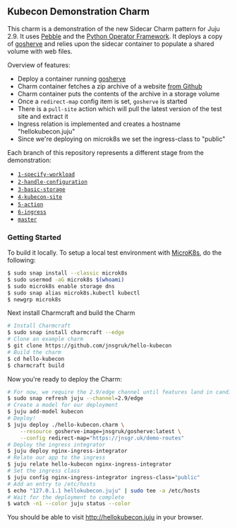 ## Kubecon Demonstration Charm

This charm is a demonstration of the new Sidecar Charm pattern for Juju 2.9. It uses [Pebble](https://github.com/canonical/pebble) and the [Python Operator Framework](https://pythonoperatorframework.io). It deploys a copy of [gosherve](https://github.com/jnsgruk/gosherve) and relies upon the sidecar container to populate a shared volume with web files.

Overview of features:

- Deploy a container running [gosherve](https://github.com/jnsgruk/gosherve)
- Charm container fetches a zip archive of a website [from Github](https://jnsgr.uk/demo-site-repo)
- Charm container puts the contents of the archive in a storage volume
- Once a `redirect-map` config item is set, `gosherve` is started
- There is a `pull-site` action which will pull the latest version of the test site and extract it
- Ingress relation is implemented and creates a hostname "hellokubecon.juju"
- Since we're deploying on microk8s we set the ingress-class to "public"

Each branch of this repository represents a different stage from the demonstration:

- [`1-specify-workload`](https://github.com/jnsgruk/hello-kubecon/tree/1-specify-workload)
- [`2-handle-configuration`](https://github.com/jnsgruk/hello-kubecon/tree/2-handle-configuration)
- [`3-basic-storage`](https://github.com/jnsgruk/hello-kubecon/tree/3-basic-storage)
- [`4-kubecon-site`](https://github.com/jnsgruk/hello-kubecon/tree/4-kubecon-site)
- [`5-action`](https://github.com/jnsgruk/hello-kubecon/tree/5-action)
- [`6-ingress`](https://github.com/jnsgruk/hello-kubecon/tree/6-ingress)
- [`master`](https://github.com/jnsgruk/hello-kubecon/)

### Getting Started

To build it locally. To setup a local test environment with [MicroK8s](https://microk8s.io), do the following:

```bash
$ sudo snap install --classic microk8s
$ sudo usermod -aG microk8s $(whoami)
$ sudo microk8s enable storage dns
$ sudo snap alias microk8s.kubectl kubectl
$ newgrp microk8s
```

Next install Charmcraft and build the Charm

```bash
# Install Charmcraft
$ sudo snap install charmcraft --edge
# Clone an example charm
$ git clone https://github.com/jnsgruk/hello-kubecon
# Build the charm
$ cd hello-kubecon
$ charmcraft build
```

Now you're ready to deploy the Charm:

```bash
# For now, we require the 2.9/edge channel until features land in candidate/stable
$ sudo snap refresh juju --channel=2.9/edge
# Create a model for our deployment
$ juju add-model kubecon
# Deploy!
$ juju deploy ./hello-kubecon.charm \
    --resource gosherve-image=jnsgruk/gosherve:latest \
    --config redirect-map="https://jnsgr.uk/demo-routes"
# Deploy the ingress integrator
$ juju deploy nginx-ingress-integrator
# Relate our app to the ingress
$ juju relate hello-kubecon nginx-ingress-integrator
# Set the ingress class
$ juju config nginx-ingress-integrator ingress-class="public"
# Add an entry to /etc/hosts
$ echo "127.0.1.1 hellokubecon.juju" | sudo tee -a /etc/hosts
# Wait for the deployment to complete
$ watch -n1 --color juju status --color
```

You should be able to visit http://hellokubecon.juju in your browser.
